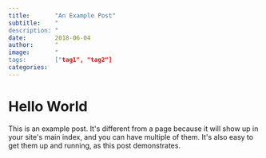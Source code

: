 ```yaml
---
title:       "An Example Post"
subtitle:    "
description: "
date:        2018-06-04
author:      "
image:       "
tags:        ["tag1", "tag2"]
categories:  
---
```


# Hello World

This is an example post. It's different from a page because it will show up in your site's main index, and you can have multiple of them. It's also easy to get them up and running, as this post demonstrates.